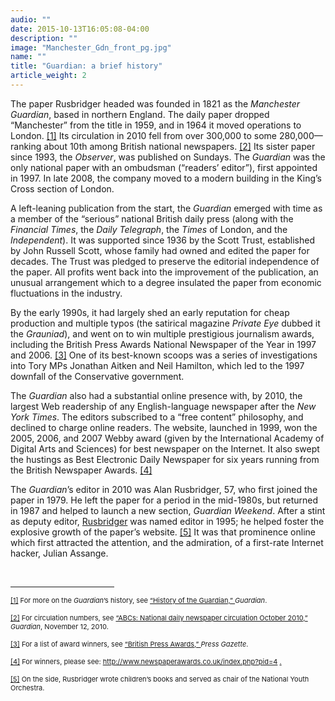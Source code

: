 ```yaml
---
audio: ""
date: 2015-10-13T16:05:08-04:00
description: ""
image: "Manchester_Gdn_front_pg.jpg"
name: ""
title: "Guardian: a brief history"
article_weight: 2
---
```



The paper Rusbridger headed was founded in 1821 as the *Manchester Guardian*, 
based in northern England. The daily paper dropped &ldquo;Manchester&rdquo; from 
the title in 1959, and in 1964 it moved operations to London.
<a href="#_ftn1" name="_ftnref1" title="">[1]</a> 
Its circulation in 2010 fell from over 300,000 to some 
280,000&mdash;ranking about 10th among British national newspapers.
<a href="#_ftn2" name="_ftnref2" title="">[2]</a> 
Its sister paper since 1993, the *Observer*, was published on Sundays. 
The *Guardian* was the only national paper with an ombudsman 
(&ldquo;readers&rsquo; editor&rdquo;), first appointed in 1997. 
In late 2008, the company moved to a modern building in the King&rsquo;s 
Cross section of London.


A left-leaning publication from the start, the *Guardian* 
emerged with time as a member of the &ldquo;serious&rdquo; national 
British daily press (along with the *Financial Times*, the 
*Daily Telegraph*, the *Times* of London, and the *Independent*). 
It was supported since 1936 by the Scott Trust, established by John Russell Scott, whose 
family had owned and edited the paper for decades. The Trust was pledged to preserve the 
editorial independence of the paper. All profits went back into the improvement of the 
publication, an unusual arrangement which to a degree insulated the paper from economic 
fluctuations in the industry.


By the early 1990s, it had largely shed an early reputation for cheap production 
and multiple typos (the satirical magazine *Private Eye* dubbed it the <em>Grauniad</em>), 
and went on to win multiple prestigious journalism awards, including the British Press Awards 
National Newspaper of the Year in 1997 and 2006.
<a href="#_ftn3" name="_ftnref3" title="">[3]</a> 
One of its best-known scoops was a series of investigations into Tory MPs 
Jonathan Aitken and Neil Hamilton, which led to the 1997 downfall of the Conservative government.


The <em>Guardian</em> also had a substantial online presence with, by 2010, the 
largest Web readership of any English-language newspaper after the <em>New York Times</em>. 
The editors subscribed to a &ldquo;free content&rdquo; philosophy, and declined 
to charge online readers. The website, launched in 1999, won the 2005, 2006, and 
2007 Webby award (given by the International Academy of Digital Arts and Sciences) 
for best newspaper on the Internet. It also swept the hustings as Best Electronic Daily 
Newspaper for six years running from the British Newspaper Awards.
<a href="#_ftn4" name="_ftnref4" title="">[4]</a>


The <em>Guardian</em>&rsquo;s editor in 2010 was Alan Rusbridger, 57, who first joined the 
paper in 1979. He left the paper for a period in the mid-1980s, but returned in 1987 and 
helped to launch a new section, <em>Guardian Weekend</em>. After a stint as deputy editor, 
<a href="biographies/allen-rusbridger/">Rusbridger</a> was named editor 
in 1995; he helped foster the explosive growth of the paper&rsquo;s website.
<a href="#_ftn5" name="_ftnref5" title="">[5]</a>&nbsp;It was that 
prominence online which first attracted the attention, and the admiration, of a first-rate 
Internet hacker, Julian Assange.


<div>
  <br clear="all" />
  <hr align="left" size="1" width="33%" />
  <div id="ftn1">
    <p>
    <span style="font-size: 11px;">
    <a href="#_ftnref1" name="_ftn1" title="">[1]</a> 
    For more on the <em>Guardian</em>&rsquo;s history, see 
    <a class="extlink" href="http://www.guardian.co.uk/gnm-archive/2002/jun/06/1" target="_blank">
    &ldquo;History of the Guardian,&rdquo;
    </a> <em>Guardian</em>.
    </span>
    </p>
  </div>
  <div id="ftn2">
    <p>
    <span style="font-size: 11px;">
    <a href="#_ftnref2" name="_ftn2" title="">[2]</a> 
    For circulation numbers, see 
    <a class="extlink" href="http://www.guardian.co.uk/media/table/2010/nov/12/abcs-national-newspapers" target="_blank">
    &ldquo;ABCs: National daily newspaper circulation October 2010,&rdquo;
    </a> 
    <em>Guardian</em>, November 12, 2010.
    </span>
    </p>
  </div>
  <div id="ftn3">
    <p>
    <span style="font-size: 11px;">
    <a href="#_ftnref3" name="_ftn3" title="">[3]</a> 
    For a list of award winners, see 
    <a class="extlink" href="http://www.pressgazette.co.uk/hybrid.asp?typeCode=99&amp;navcode=92" target="_blank">
    &ldquo;British Press Awards,&rdquo;
    </a> <em>Press Gazette</em>.
    </span>
    </p>
  </div>
  <div id="ftn4">
    <p>
    <span style="font-size: 11px;">
    <a href="#_ftnref4" name="_ftn4" title="">[4]</a> 
    For winners, please see: 
    <a href="http://www.newspaperawards.co.uk/index.php?pid=4">
    http://www.newspaperawards.co.uk/index.php?pid=4</a>
    <a class="extlink" href="http://www.newspaperawards.co.uk/index.php?pid=4." target="_blank">.</a>
    </span>
    </p>
  </div>
  <div id="ftn5">
    <p>
    <span style="font-size: 11px;">
    <a href="#_ftnref5" name="_ftn5" title="">[5]</a> 
    On the side, Rusbridger wrote children&rsquo;s books and served as chair of the National Youth Orchestra.
    </span>
    </p>
  </div>
</div>

